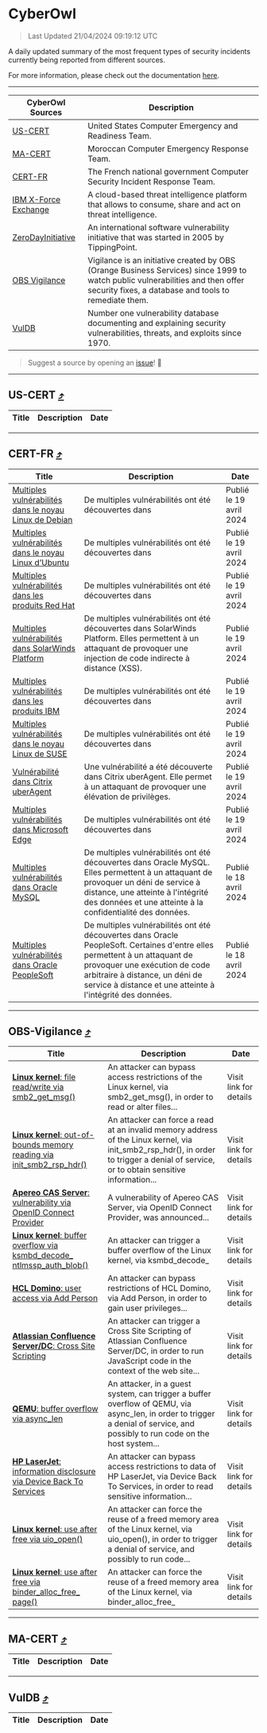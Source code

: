 
 <div id='top'></div>

# CyberOwl

 > Last Updated 21/04/2024 09:19:12 UTC
 
 A daily updated summary of the most frequent types of security incidents currently being reported from different sources.
 
 For more information, please check out the documentation [here](./docs/README.md).
 
 ---
 |CyberOwl Sources|Description|
 |---|---|
 |[US-CERT](#us-cert-arrow_heading_up)|United States Computer Emergency and Readiness Team.|
 |[MA-CERT](#ma-cert-arrow_heading_up)|Moroccan Computer Emergency Response Team.|
 |[CERT-FR](#cert-fr-arrow_heading_up)|The French national government Computer Security Incident Response Team.|
 |[IBM X-Force Exchange](#ibmcloud-arrow_heading_up)|A cloud-based threat intelligence platform that allows to consume, share and act on threat intelligence.|
 |[ZeroDayInitiative](#zerodayinitiative-arrow_heading_up)|An international software vulnerability initiative that was started in 2005 by TippingPoint.|
 |[OBS Vigilance](#obs-vigilance-arrow_heading_up)|Vigilance is an initiative created by OBS (Orange Business Services) since 1999 to watch public vulnerabilities and then offer security fixes, a database and tools to remediate them.|
 |[VulDB](#vuldb-arrow_heading_up)|Number one vulnerability database documenting and explaining security vulnerabilities, threats, and exploits since 1970.|
 
 > Suggest a source by opening an [issue](https://github.com/karimhabush/cyberowl/issues)! :raised_hands:
 ---

## US-CERT [:arrow_heading_up:](#cyberowl)

 |Title|Description|Date|
 |---|---|---|
 
 ---

## CERT-FR [:arrow_heading_up:](#cyberowl)

 |Title|Description|Date|
 |---|---|---|
 |[Multiples vulnérabilités dans le noyau Linux de Debian](https://www.cert.ssi.gouv.fr/avis/CERTFR-2024-AVI-0334/)|De multiples vulnérabilités ont été découvertes dans |Publié le 19 avril 2024|
 |[Multiples vulnérabilités dans le noyau Linux d’Ubuntu](https://www.cert.ssi.gouv.fr/avis/CERTFR-2024-AVI-0333/)|De multiples vulnérabilités ont été découvertes dans |Publié le 19 avril 2024|
 |[Multiples vulnérabilités dans les produits Red Hat](https://www.cert.ssi.gouv.fr/avis/CERTFR-2024-AVI-0332/)|De multiples vulnérabilités ont été découvertes dans |Publié le 19 avril 2024|
 |[Multiples vulnérabilités dans SolarWinds Platform](https://www.cert.ssi.gouv.fr/avis/CERTFR-2024-AVI-0331/)|De multiples vulnérabilités ont été découvertes dans SolarWinds Platform. Elles permettent à un attaquant de provoquer une injection de code indirecte à distance (XSS).|Publié le 19 avril 2024|
 |[Multiples vulnérabilités dans les produits IBM](https://www.cert.ssi.gouv.fr/avis/CERTFR-2024-AVI-0330/)|De multiples vulnérabilités ont été découvertes dans |Publié le 19 avril 2024|
 |[Multiples vulnérabilités dans le noyau Linux de SUSE](https://www.cert.ssi.gouv.fr/avis/CERTFR-2024-AVI-0329/)|De multiples vulnérabilités ont été découvertes dans |Publié le 19 avril 2024|
 |[Vulnérabilité dans Citrix uberAgent](https://www.cert.ssi.gouv.fr/avis/CERTFR-2024-AVI-0328/)|Une vulnérabilité a été découverte dans Citrix uberAgent. Elle permet à un attaquant de provoquer une élévation de privilèges.|Publié le 19 avril 2024|
 |[Multiples vulnérabilités dans Microsoft Edge](https://www.cert.ssi.gouv.fr/avis/CERTFR-2024-AVI-0327/)|De multiples vulnérabilités ont été découvertes dans |Publié le 19 avril 2024|
 |[Multiples vulnérabilités dans Oracle MySQL](https://www.cert.ssi.gouv.fr/avis/CERTFR-2024-AVI-0326/)|De multiples vulnérabilités ont été découvertes dans Oracle MySQL. Elles permettent à un attaquant de provoquer un déni de service à distance, une atteinte à l'intégrité des données et une atteinte à la confidentialité des données.|Publié le 18 avril 2024|
 |[Multiples vulnérabilités dans Oracle PeopleSoft](https://www.cert.ssi.gouv.fr/avis/CERTFR-2024-AVI-0325/)|De multiples vulnérabilités ont été découvertes dans Oracle PeopleSoft. Certaines d'entre elles permettent à un attaquant de provoquer une exécution de code arbitraire à distance, un déni de service à distance et une atteinte à l'intégrité des données.|Publié le 18 avril 2024|
 
 ---

## OBS-Vigilance [:arrow_heading_up:](#cyberowl)

 |Title|Description|Date|
 |---|---|---|
 |[<a href="https://vigilance.fr/vulnerability/Linux-kernel-file-read-write-via-smb2-get-msg-43591" class="noirorange"><b>Linux kernel</b>: file read/write via smb2_get_msg()</a>](https://vigilance.fr/vulnerability/Linux-kernel-file-read-write-via-smb2-get-msg-43591)|An attacker can bypass access restrictions of the Linux kernel, via smb2_get_msg(), in order to read or alter files...|Visit link for details|
 |[<a href="https://vigilance.fr/vulnerability/Linux-kernel-out-of-bounds-memory-reading-via-init-smb2-rsp-hdr-43590" class="noirorange"><b>Linux kernel</b>: out-of-bounds memory reading via init_smb2_rsp_hdr()</a>](https://vigilance.fr/vulnerability/Linux-kernel-out-of-bounds-memory-reading-via-init-smb2-rsp-hdr-43590)|An attacker can force a read at an invalid memory address of the Linux kernel, via init_smb2_rsp_hdr(), in order to trigger a denial of service, or to obtain sensitive information...|Visit link for details|
 |[<a href="https://vigilance.fr/vulnerability/Apereo-CAS-Server-vulnerability-via-OpenID-Connect-Provider-41808" class="noirorange"><b>Apereo CAS Server</b>: vulnerability via OpenID Connect Provider</a>](https://vigilance.fr/vulnerability/Apereo-CAS-Server-vulnerability-via-OpenID-Connect-Provider-41808)|A vulnerability of Apereo CAS Server, via OpenID Connect Provider, was announced...|Visit link for details|
 |[<a href="https://vigilance.fr/vulnerability/Linux-kernel-buffer-overflow-via-ksmbd-decode-ntlmssp-auth-blob-43589" class="noirorange"><b>Linux kernel</b>: buffer overflow via ksmbd_decode_<wbr>ntlmssp_auth_blob()</wbr></a>](https://vigilance.fr/vulnerability/Linux-kernel-buffer-overflow-via-ksmbd-decode-ntlmssp-auth-blob-43589)|An attacker can trigger a buffer overflow of the Linux kernel, via ksmbd_decode_|Visit link for details|
 |[<a href="https://vigilance.fr/vulnerability/HCL-Domino-user-access-via-Add-Person-43588" class="noirorange"><b>HCL Domino</b>: user access via Add Person</a>](https://vigilance.fr/vulnerability/HCL-Domino-user-access-via-Add-Person-43588)|An attacker can bypass restrictions of HCL Domino, via Add Person, in order to gain user privileges...|Visit link for details|
 |[<a href="https://vigilance.fr/vulnerability/Atlassian-Confluence-Server-DC-Cross-Site-Scripting-43586" class="noirorange"><b>Atlassian Confluence Server/DC</b>: Cross Site Scripting</a>](https://vigilance.fr/vulnerability/Atlassian-Confluence-Server-DC-Cross-Site-Scripting-43586)|An attacker can trigger a Cross Site Scripting of Atlassian Confluence Server/DC, in order to run JavaScript code in the context of the web site...|Visit link for details|
 |[<a href="https://vigilance.fr/vulnerability/QEMU-buffer-overflow-via-async-len-43585" class="noirorange"><b>QEMU</b>: buffer overflow via async_len</a>](https://vigilance.fr/vulnerability/QEMU-buffer-overflow-via-async-len-43585)|An attacker, in a guest system, can trigger a buffer overflow of QEMU, via async_len, in order to trigger a denial of service, and possibly to run code on the host system...|Visit link for details|
 |[<a href="https://vigilance.fr/vulnerability/HP-LaserJet-information-disclosure-via-Device-Back-To-Services-43583" class="noirorange"><b>HP LaserJet</b>: information disclosure via Device Back To Services</a>](https://vigilance.fr/vulnerability/HP-LaserJet-information-disclosure-via-Device-Back-To-Services-43583)|An attacker can bypass access restrictions to data of HP LaserJet, via Device Back To Services, in order to read sensitive information...|Visit link for details|
 |[<a href="https://vigilance.fr/vulnerability/Linux-kernel-use-after-free-via-uio-open-43582" class="noirorange"><b>Linux kernel</b>: use after free via uio_open()</a>](https://vigilance.fr/vulnerability/Linux-kernel-use-after-free-via-uio-open-43582)|An attacker can force the reuse of a freed memory area of the Linux kernel, via uio_open(), in order to trigger a denial of service, and possibly to run code...|Visit link for details|
 |[<a href="https://vigilance.fr/vulnerability/Linux-kernel-use-after-free-via-binder-alloc-free-page-43581" class="noirorange"><b>Linux kernel</b>: use after free via binder_alloc_free_<wbr>page()</wbr></a>](https://vigilance.fr/vulnerability/Linux-kernel-use-after-free-via-binder-alloc-free-page-43581)|An attacker can force the reuse of a freed memory area of the Linux kernel, via binder_alloc_free_|Visit link for details|
 
 ---

## MA-CERT [:arrow_heading_up:](#cyberowl)

 |Title|Description|Date|
 |---|---|---|
 
 ---

## VulDB [:arrow_heading_up:](#cyberowl)

 |Title|Description|Date|
 |---|---|---|
 